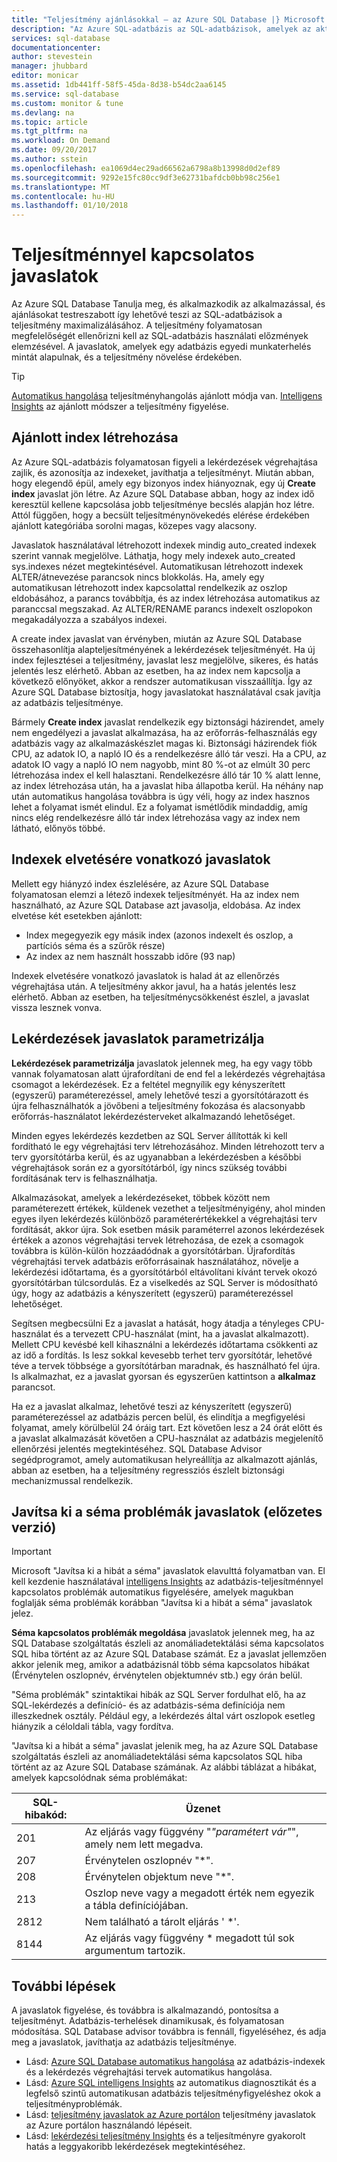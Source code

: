 ```yaml
---
title: "Teljesítmény ajánlásokkal – az Azure SQL Database |} Microsoft Docs"
description: "Az Azure SQL-adatbázis az SQL-adatbázisok, amelyek az aktuális lekérdezés teljesítményének vonatkozó javaslatokkal szolgál."
services: sql-database
documentationcenter: 
author: stevestein
manager: jhubbard
editor: monicar
ms.assetid: 1db441ff-58f5-45da-8d38-b54dc2aa6145
ms.service: sql-database
ms.custom: monitor & tune
ms.devlang: na
ms.topic: article
ms.tgt_pltfrm: na
ms.workload: On Demand
ms.date: 09/20/2017
ms.author: sstein
ms.openlocfilehash: ea1069d4ec29ad66562a6798a8b13998d0d2ef89
ms.sourcegitcommit: 9292e15fc80cc9df3e62731bafdcb0bb98c256e1
ms.translationtype: MT
ms.contentlocale: hu-HU
ms.lasthandoff: 01/10/2018
---
```

# <a name="performance-recommendations"></a>Teljesítménnyel kapcsolatos javaslatok

Az Azure SQL Database Tanulja meg, és alkalmazkodik az alkalmazással, és ajánlásokat testreszabott így lehetővé teszi az SQL-adatbázisok a teljesítmény maximalizálásához. A teljesítmény folyamatosan megfelelőségét ellenőrizni kell az SQL-adatbázis használati előzmények elemzésével. A javaslatok, amelyek egy adatbázis egyedi munkaterhelés mintát alapulnak, és a teljesítmény növelése érdekében.

> [!TIP]
> [Automatikus hangolása](sql-database-automatic-tuning.md) teljesítményhangolás ajánlott módja van. [Intelligens Insights](sql-database-intelligent-insights.md) az ajánlott módszer a teljesítmény figyelése. 
>

## <a name="create-index-recommendations"></a>Ajánlott index létrehozása
Az Azure SQL-adatbázis folyamatosan figyeli a lekérdezések végrehajtása zajlik, és azonosítja az indexeket, javíthatja a teljesítményt. Miután abban, hogy elegendő épül, amely egy bizonyos index hiányoznak, egy új **Create index** javaslat jön létre. Az Azure SQL Database abban, hogy az index idő keresztül kellene kapcsolása jobb teljesítménye becslés alapján hoz létre. Attól függően, hogy a becsült teljesítménynövekedés elérése érdekében ajánlott kategóriába sorolni magas, közepes vagy alacsony. 

Javaslatok használatával létrehozott indexek mindig auto_created indexek szerint vannak megjelölve. Láthatja, hogy mely indexek auto_created sys.indexes nézet megtekintésével. Automatikusan létrehozott indexek ALTER/átnevezése parancsok nincs blokkolás. Ha, amely egy automatikusan létrehozott index kapcsolattal rendelkezik az oszlop eldobásához, a parancs továbbítja, és az index létrehozása automatikus az paranccsal megszakad. Az ALTER/RENAME parancs indexelt oszlopokon megakadályozza a szabályos indexei.

A create index javaslat van érvényben, miután az Azure SQL Database összehasonlítja alapteljesítményének a lekérdezések teljesítményét. Ha új index fejlesztései a teljesítmény, javaslat lesz megjelölve, sikeres, és hatás jelentés lesz elérhető. Abban az esetben, ha az index nem kapcsolja a következő előnyöket, akkor a rendszer automatikusan visszaállítja. Így az Azure SQL Database biztosítja, hogy javaslatokat használatával csak javítja az adatbázis teljesítménye.

Bármely **Create index** javaslat rendelkezik egy biztonsági házirendet, amely nem engedélyezi a javaslat alkalmazása, ha az erőforrás-felhasználás egy adatbázis vagy az alkalmazáskészlet magas ki. Biztonsági házirendek fiók CPU, az adatok IO, a napló IO és a rendelkezésre álló tár veszi. Ha a CPU, az adatok IO vagy a napló IO nem nagyobb, mint 80 %-ot az elmúlt 30 perc létrehozása index el kell halasztani. Rendelkezésre álló tár 10 % alatt lenne, az index létrehozása után, ha a javaslat hiba állapotba kerül. Ha néhány nap után automatikus hangolása továbbra is úgy véli, hogy az index hasznos lehet a folyamat ismét elindul. Ez a folyamat ismétlődik mindaddig, amíg nincs elég rendelkezésre álló tár index létrehozása vagy az index nem látható, előnyös többé.

## <a name="drop-index-recommendations"></a>Indexek elvetésére vonatkozó javaslatok
Mellett egy hiányzó index észlelésére, az Azure SQL Database folyamatosan elemzi a létező indexek teljesítményét. Ha az index nem használható, az Azure SQL Database azt javasolja, eldobása. Az index elvetése két esetekben ajánlott:
* Index megegyezik egy másik index (azonos indexelt és oszlop, a partíciós séma és a szűrők része)
* Az index az nem használt hosszabb időre (93 nap)

Indexek elvetésére vonatkozó javaslatok is halad át az ellenőrzés végrehajtása után. A teljesítmény akkor javul, ha a hatás jelentés lesz elérhető. Abban az esetben, ha teljesítménycsökkenést észlel, a javaslat vissza lesznek vonva.


## <a name="parameterize-queries-recommendations"></a>Lekérdezések javaslatok parametrizálja
**Lekérdezések parametrizálja** javaslatok jelennek meg, ha egy vagy több vannak folyamatosan alatt újrafordítani de end fel a lekérdezés végrehajtása csomagot a lekérdezések. Ez a feltétel megnyílik egy kényszerített (egyszerű) paraméterezéssel, amely lehetővé teszi a gyorsítótárazott és újra felhasználhatók a jövőbeni a teljesítmény fokozása és alacsonyabb erőforrás-használatot lekérdezésterveket alkalmazandó lehetőséget. 

Minden egyes lekérdezés kezdetben az SQL Server állították ki kell fordítható le egy végrehajtási terv létrehozásához. Minden létrehozott terv a terv gyorsítótárba kerül, és az ugyanabban a lekérdezésben a későbbi végrehajtások során ez a gyorsítótárból, így nincs szükség további fordításának terv is felhasználhatja. 

Alkalmazásokat, amelyek a lekérdezéseket, többek között nem paraméterezett értékek, küldenek vezethet a teljesítményigény, ahol minden egyes ilyen lekérdezés különböző paraméterértékekkel a végrehajtási terv fordítását, akkor újra. Sok esetben másik paraméterrel azonos lekérdezések értékek a azonos végrehajtási tervek létrehozása, de ezek a csomagok továbbra is külön-külön hozzáadódnak a gyorsítótárban. Újrafordítás végrehajtási tervek adatbázis erőforrásainak használatához, növelje a lekérdezési időtartama, és a gyorsítótárból eltávolítani kívánt tervek okozó gyorsítótárban túlcsordulás. Ez a viselkedés az SQL Server is módosítható úgy, hogy az adatbázis a kényszerített (egyszerű) paraméterezéssel lehetőséget. 

Segítsen megbecsülni Ez a javaslat a hatását, hogy átadja a tényleges CPU-használat és a tervezett CPU-használat (mint, ha a javaslat alkalmazott). Mellett CPU kevésbé kell kihasználni a lekérdezés időtartama csökkenti az az idő a fordítás. Is lesz sokkal kevesebb terhet terv gyorsítótár, lehetővé téve a tervek többsége a gyorsítótárban maradnak, és használható fel újra. Is alkalmazhat, ez a javaslat gyorsan és egyszerűen kattintson a **alkalmaz** parancsot. 

Ha ez a javaslat alkalmaz, lehetővé teszi az kényszerített (egyszerű) paraméterezéssel az adatbázis percen belül, és elindítja a megfigyelési folyamat, amely körülbelül 24 óráig tart. Ezt követően lesz a 24 órát előtt és a javaslat alkalmazását követően a CPU-használat az adatbázis megjelenítő ellenőrzési jelentés megtekintéséhez. SQL Database Advisor segédprogramot, amely automatikusan helyreállítja az alkalmazott ajánlás, abban az esetben, ha a teljesítmény regressziós észlelt biztonsági mechanizmussal rendelkezik.

## <a name="fix-schema-issues-recommendations-preview"></a>Javítsa ki a séma problémák javaslatok (előzetes verzió)

> [!IMPORTANT]
> Microsoft "Javítsa ki a hibát a séma" javaslatok elavulttá folyamatban van. El kell kezdenie használatával [intelligens Insights](sql-database-intelligent-insights.md) az adatbázis-teljesítménnyel kapcsolatos problémák automatikus figyelésére, amelyek magukban foglalják séma problémák korábban "Javítsa ki a hibát a séma" javaslatok jelez.
> 

**Séma kapcsolatos problémák megoldása** javaslatok jelennek meg, ha az SQL Database szolgáltatás észleli az anomáliadetektálási séma kapcsolatos SQL hiba történt az az Azure SQL Database számát. Ez a javaslat jellemzően akkor jelenik meg, amikor a adatbázisnál több séma kapcsolatos hibákat (Érvénytelen oszlopnév, érvénytelen objektumnév stb.) egy órán belül.

"Séma problémák" szintaktikai hibák az SQL Server fordulhat elő, ha az SQL-lekérdezés a definíció- és az adatbázis-séma definíciója nem illeszkednek osztály. Például egy, a lekérdezés által várt oszlopok esetleg hiányzik a céloldali tábla, vagy fordítva. 

"Javítsa ki a hibát a séma" javaslat jelenik meg, ha az Azure SQL Database szolgáltatás észleli az anomáliadetektálási séma kapcsolatos SQL hiba történt az az Azure SQL Database számának. Az alábbi táblázat a hibákat, amelyek kapcsolódnak séma problémákat:

| SQL-hibakód: | Üzenet |
| --- | --- |
| 201 |Az eljárás vagy függvény "*"paramétert vár"*", amely nem lett megadva. |
| 207 |Érvénytelen oszlopnév "*". |
| 208 |Érvénytelen objektum neve "*". |
| 213 |Oszlop neve vagy a megadott érték nem egyezik a tábla definíciójában. |
| 2812 |Nem található a tárolt eljárás ' *'. |
| 8144 |Az eljárás vagy függvény * megadott túl sok argumentum tartozik. |

## <a name="next-steps"></a>További lépések
A javaslatok figyelése, és továbbra is alkalmazandó, pontosítsa a teljesítményt. Adatbázis-terhelések dinamikusak, és folyamatosan módosítása. SQL Database advisor továbbra is fennáll, figyeléséhez, és adja meg a javaslatok, javíthatja az adatbázis teljesítménye. 

* Lásd: [Azure SQL Database automatikus hangolása](sql-database-automatic-tuning.md) az adatbázis-indexek és a lekérdezés végrehajtási tervek automatikus hangolása.
* Lásd: [Azure SQL intelligens Insights](sql-database-intelligent-insights.md) az automatikus diagnosztikát és a legfelső szintű automatikusan adatbázis teljesítményfigyeléshez okok a teljesítményproblémák.
* Lásd: [teljesítmény javaslatok az Azure portálon](sql-database-advisor-portal.md) teljesítmény javaslatok az Azure portálon használandó lépéseit.
* Lásd: [lekérdezési teljesítmény Insights](sql-database-query-performance.md) és a teljesítményre gyakorolt hatás a leggyakoribb lekérdezések megtekintéséhez.


